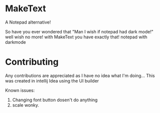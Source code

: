 # MakeText
A Notepad alternative!

So have you ever wondered that "Man I wish if notepad had dark mode!" well wish no more!
with MakeText you have exactly that! notepad with darkmode

# Contributing
Any contributions are appreciated as I have no idea what I'm doing... This was created in intellij Idea using the UI
builder

Known issues:
1. Changing font button dosen't do anything
2. scale wonky.
